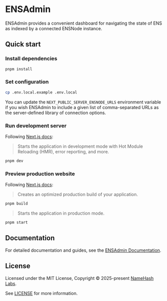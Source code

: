 # ENSAdmin

ENSAdmin provides a convenient dashboard for navigating the state of ENS as indexed by a connected ENSNode instance.

## Quick start

### Install dependencies

```bash
pnpm install
```

### Set configuration

```bash
cp .env.local.example .env.local
```

You can update the `NEXT_PUBLIC_SERVER_ENSNODE_URLS` environment variable if you wish ENSAdmin to include a given list of comma-separated URLs as the server-defined library of connection options.

### Run development server

Following [Next.js docs](https://nextjs.org/docs/pages/api-reference/cli/next#next-dev-options):

> Starts the application in development mode with Hot Module Reloading (HMR), error reporting, and more.

```bash
pnpm dev
```

### Preview production website

Following [Next.js docs](https://nextjs.org/docs/pages/api-reference/cli/next#next-build-options):

> Creates an optimized production build of your application.

```bash
pnpm build
```

> Starts the application in production mode.

```bash
pnpm start
```

## Documentation

For detailed documentation and guides, see the [ENSAdmin Documentation](https://ensnode.io/ensadmin).

## License

Licensed under the MIT License, Copyright © 2025-present [NameHash Labs](https://namehashlabs.org).

See [LICENSE](./LICENSE) for more information.
